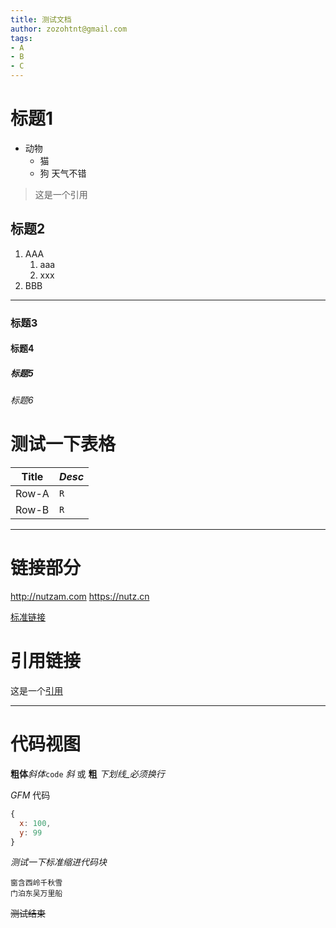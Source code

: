 ```yaml
---
title: 测试文档
author: zozohtnt@gmail.com
tags:
- A
- B
- C
---
```


# 标题1

- 动物
  - 猫
  - 狗
天气不错

> 这是一个引用

## 标题2

1. AAA
   1. aaa
   2. xxx
2. BBB

---------------------------

### 标题3
#### 标题4
##### 标题5
###### 标题6

# 测试一下表格

Title | *Desc*
------|--------
Row-A | `R`
Row-B | `R`

---------------------------
# 链接部分

http://nutzam.com
https://nutz.cn

[标准链接](http://link.com)

# 引用链接

这是一个[引用][r0]

[r0]: http://www.some.com

---------------------------
# 代码视图

**粗体***斜体*`code`
_斜_ 或 __粗__
_下划线_必须换行_

_GFM_ 代码

```js
{
  x: 100,
  y: 99
}
```

*测试一下标准缩进代码块*

    窗含西岭千秋雪
    门泊东吴万里船

~~测试结束~~